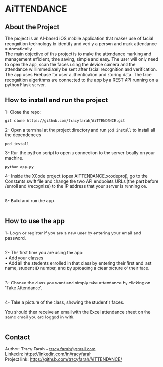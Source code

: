 # AiTTENDANCE

## About the Project
The project is an AI-based iOS mobile application that makes use of facial recognition technology to identify and verify a person and mark attendance automatically. <br />The main objective of this project is to make the attendance marking and management efficient, time saving, simple and easy. The user will only need to open the app, scan the faces using the device camera and the attendance will immediately be sent after facial recognition and verification. <br />The app uses Firebase for user authentication and storing data. The face recognition algorithms are connected to the app by a REST API running on a python Flask server.

## How to install and run the project
1- Clone the repo:
```
git clone https://github.com/tracyfarah/AiTTENDANCE.git
```
2- Open a terminal at the project directory and run `pod install` to install all the dependencies
```
pod install
```
3- Run the python script to open a connection to the server locally on your machine.
```
python app.py
```
4- Inside the XCode project (open AiTTENDANCE.xcodeproj), go to the Constants.swift file and change the two API endpoints URLs (the part before /enroll and /recognize) to the IP address that your server is running on.<br /><br />

5- Build and run the app.<br /><br />

## How to use the app
1- Login or register if you are a new user by entering your email and password.<br /><br />

2- The first time you are using the app:<br />
• Add your classes<br />
• Add all the students enrolled in that class by entering their first and last name, student ID number, and by uploading a clear picture of their face.<br /><br />

3- Choose the class you want and simply take attendance by clicking on 'Take Attendance'.<br /><br />

4- Take a picture of the class, showing the student's faces.<br />

You should then receive an email with the Excel attendance sheet on the same email you are logged in with.<br /><br />

## Contact
Author: Tracy Farah - tracy.farah@gmail.com <br />
LinkedIn: https://linkedin.com/in/tracyfarah<br />
Project link: https://github.com/tracyfarah/AiTTENDANCE/
